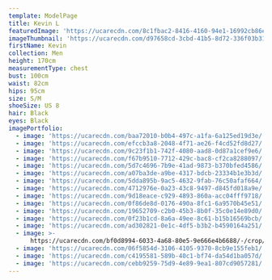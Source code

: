 ```yaml
---
template: ModelPage
title: Kevin L
featuredImage: 'https://ucarecdn.com/8c1fbac2-8416-4160-94e1-16992cb86ed7/'
imageThumbnail: 'https://ucarecdn.com/d97658cd-3cbd-41b5-8d72-336f03b3135c/'
firstName: Kevin
collection: Men
height: 170cm
measurementType: chest
bust: 100cm
waist: 82cm
hips: 95cm
size: S/M
shoeSize: US 8
hair: Black
eyes: Black
imagePortfolio:
  - image: 'https://ucarecdn.com/baa72010-b0b4-497c-a1fa-6a125ed19d3e/'
  - image: 'https://ucarecdn.com/efccb3a8-2048-4f71-ae26-f4cd52fd8d27/'
  - image: 'https://ucarecdn.com/9c23f1b1-742f-4080-aad8-0d87a1cef9e6/'
  - image: 'https://ucarecdn.com/f67b9510-7712-429c-bac8-cf2ca8288097/'
  - image: 'https://ucarecdn.com/5d7c4696-7b9e-41ad-9873-b370bfed4586/'
  - image: 'https://ucarecdn.com/a07ba3de-a9be-4317-bdcb-23334b1e3b3d/'
  - image: 'https://ucarecdn.com/5dda895b-9ac5-4632-9fab-76c50afaf664/'
  - image: 'https://ucarecdn.com/4712976e-0a23-43c8-9497-d845fd018a9e/'
  - image: 'https://ucarecdn.com/9d18eace-c929-4893-860a-acc04fff9718/'
  - image: 'https://ucarecdn.com/0f86de8d-0176-490a-8fc1-6a9570b45e51/'
  - image: 'https://ucarecdn.com/19652709-c2b0-45b3-8b0f-35c0e14e89d0/'
  - image: 'https://ucarecdn.com/0f23b1cd-8a6a-49ee-8c61-b15b16569bcb/'
  - image: 'https://ucarecdn.com/ad302821-0e1c-4df5-b3b2-b4590164a251/'
  - image: >-
      https://ucarecdn.com/bf0d8994-6033-4a68-80e5-9e666e4b6688/-/crop/1632x1856/0,593/-/preview/
  - image: 'https://ucarecdn.com/06f5854d-3106-4105-9370-8cb9e155feb1/'
  - image: 'https://ucarecdn.com/c4195581-589b-40c1-bf74-da54d1ba057d/'
  - image: 'https://ucarecdn.com/cebb9259-75d9-4e89-9ea1-807cd9057281/'
---
```


